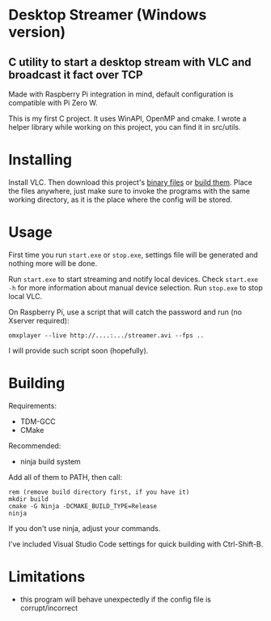 # Desktop Streamer (Windows version)

## C utility to start a desktop stream with VLC and broadcast it fact over TCP

Made with Raspberry Pi integration in mind, default configuration is compatible with Pi Zero W.

This is my first C project. It uses WinAPI, OpenMP and cmake. I wrote a helper library while working on this project, you can find it in src/utils.

# Installing

Install VLC. Then download this project's [binary files](https://github.com/pzmarzly/DesktopStreamerWin/releases/latest) or [build them](#building). Place the files anywhere, just make sure to invoke the programs with the same working directory, as it is the place where the config will be stored.

# Usage

First time you run `start.exe` or `stop.exe`, settings file will be generated and nothing more will be done.

Run `start.exe` to start streaming and notify local devices. Check `start.exe -h` for more information about manual device selection. Run `stop.exe` to stop local VLC.

On Raspberry Pi, use a script that will catch the password and run (no Xserver required):

    omxplayer --live http://....:.../streamer.avi --fps ..

I will provide such script soon (hopefully).

# Building

Requirements:
- TDM-GCC
- CMake

Recommended:
- ninja build system

Add all of them to PATH, then call:

    rem (remove build directory first, if you have it)
    mkdir build
    cmake -G Ninja -DCMAKE_BUILD_TYPE=Release
    ninja

If you don't use ninja, adjust your commands.

I've included Visual Studio Code settings for quick building with Ctrl-Shift-B.

# Limitations

- this program will behave unexpectedly if the config file is corrupt/incorrect
